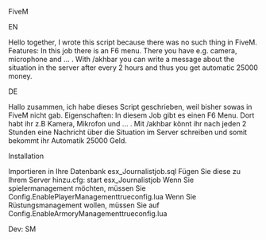 FiveM

EN

Hello together, I wrote this script because there was no such thing in FiveM. Features: In this job there is an F6 menu. There you have e.g. camera, microphone and ... . With /akhbar you can write a message about the situation in the server after every 2 hours and thus you get automatic 25000 money.

DE

Hallo zusammen, ich habe dieses Script geschrieben, weil bisher sowas in FiveM nicht gab. Eigenschaften: In diesem Job gibt es einen F6 Menu. Dort habt ihr z.B Kamera, Mikrofon und ... . Mit /akhbar könnt ihr nach jeden 2 Stunden eine Nachricht über die Situation im Server schreiben und somit bekommt ihr Automatik 25000 Geld.

Installation

Importieren in Ihre Datenbank esx_Journalistjob.sql Fügen Sie diese zu Ihrem Server hinzu.cfg: start esx_Journalistjob Wenn Sie spielermanagement möchten, müssen Sie Config.EnablePlayerManagementtrueconfig.lua Wenn Sie Rüstungsmanagement wollen, müssen Sie auf Config.EnableArmoryManagementtrueconfig.lua

Dev: SM

